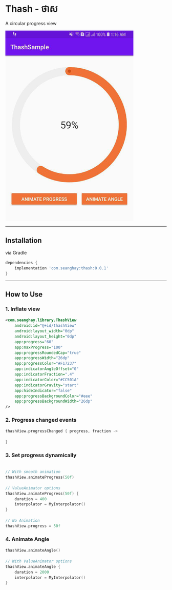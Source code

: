 

# Thash - ថាស

A circular progress view


<img src="https://raw.githubusercontent.com/seanghay/thash/master/art/thash-01.png" width="400" />


--------

## Installation

via Gradle

```gradle
dependencies {
    implementation 'com.seanghay:thash:0.0.1'
}
```

---------
## How to Use

### 1. Inflate view

```xml
<com.seanghay.library.ThashView
    android:id="@+id/thashView"
    android:layout_width="0dp"
    android:layout_height="0dp"
    app:progress="60"
    app:maxProgress="100"
    app:progressRoundedCap="true"
    app:progressWidth="26dp"
    app:progressColor="#F17237"
    app:indicatorAngleOffset="0"
    app:indicatorFraction=".4"
    app:indicatorColor="#CC501A"
    app:indicatorGravity="start"
    app:hideIndicator="false"
    app:progressBackgroundColor="#eee"
    app:progressBackgroundWidth="26dp"
/>
```


### 2. Progress changed events

```kotlin
thashView.progressChanged { progress, fraction ->

}
```

### 3. Set progress dynamically

```kotlin

// With smooth animation
thashView.animateProgress(50f)

// ValueAnimator options
thashView.animateProgress(50f) {
    duration = 400
    interpolator = MyInterpolator()
}

// No Animation
thashView.progress = 50f
```

### 4. Animate Angle
```kotlin
thashView.animateAngle()

// With ValueAnimator options
thashView.animateAngle {
    duration = 2000
    interpolator = MyInterpolator()
}
```
